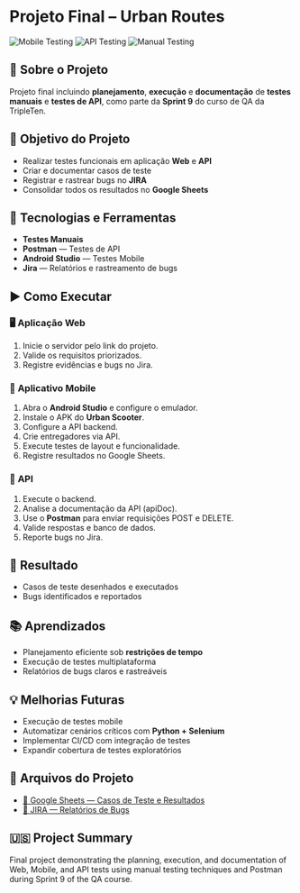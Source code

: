 # Projeto Final – Urban Routes

![Mobile Testing](https://img.shields.io/badge/Test-Mobile-blue)
![API Testing](https://img.shields.io/badge/Test-API-orange)
![Manual Testing](https://img.shields.io/badge/Test-Manual-green)

## 📌 Sobre o Projeto

Projeto final incluindo **planejamento**, **execução** e **documentação** de **testes manuais** e **testes de API**, como parte da **Sprint 9** do curso de QA da TripleTen.

## 🎯 Objetivo do Projeto

- Realizar testes funcionais em aplicação **Web** e **API**
- Criar e documentar casos de teste
- Registrar e rastrear bugs no **JIRA**
- Consolidar todos os resultados no **Google Sheets**

## 🔧 Tecnologias e Ferramentas

- **Testes Manuais**
- **Postman** — Testes de API
- **Android Studio** — Testes Mobile
- **Jira** — Relatórios e rastreamento de bugs


## ▶️ Como Executar

### 🖥️ **Aplicação Web**
1. Inicie o servidor pelo link do projeto.
2. Valide os requisitos priorizados.
3. Registre evidências e bugs no Jira.

### 📱 **Aplicativo Mobile**
1. Abra o **Android Studio** e configure o emulador.
2. Instale o APK do **Urban Scooter**.
3. Configure a API backend.
4. Crie entregadores via API.
5. Execute testes de layout e funcionalidade.
6. Registre resultados no Google Sheets.

### 🔗 **API**
1. Execute o backend.
2. Analise a documentação da API (apiDoc).
3. Use o **Postman** para enviar requisições POST e DELETE.
4. Valide respostas e banco de dados.
5. Reporte bugs no Jira.

## 🧾 Resultado

- Casos de teste desenhados e executados
- Bugs identificados e reportados

## 📚 Aprendizados

- Planejamento eficiente sob **restrições de tempo**
- Execução de testes multiplataforma
- Relatórios de bugs claros e rastreáveis

## 💡 Melhorias Futuras

- Execução de testes mobile
- Automatizar cenários críticos com **Python + Selenium**
- Implementar CI/CD com integração de testes
- Expandir cobertura de testes exploratórios

## 📂 Arquivos do Projeto

- [📄 Google Sheets — Casos de Teste e Resultados](https://docs.google.com/spreadsheets/d/1MuwSuT8ikvj0gB_-VyPFHDlBu_5PhU2vpsQotS5V6hs/edit?usp=sharing)
- [🐞 JIRA — Relatórios de Bugs](https://celiadepaivabruno.atlassian.net/jira/software/c/projects/S9/issues?jql=project%20%3D%20%22S9%22%20ORDER%20BY%20created%20DESC)

## 🇺🇸 Project Summary

Final project demonstrating the planning, execution, and documentation of Web, Mobile, and API tests using manual testing techniques and Postman during Sprint 9 of the QA course.

